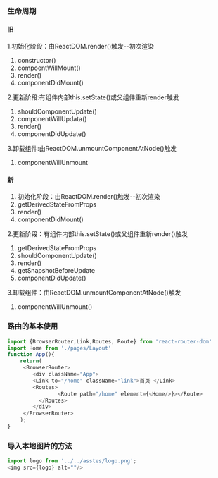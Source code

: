 ### 生命周期
#### 旧
1.初始化阶段：由ReactDOM.render()触发--初次渲染

1. constructor()
2. compoentWillMount()
3. render()
4. componentDidMount()

2.更新阶段:有组件内部this.setState()或父组件重新render触发

1. shouldComponentUpdate()
2. componentWillUpdata()
3. render()
4. componentDidUpdate()

3.卸载组件:由ReactDOM.unmountComponentAtNode()触发

1. componentWillUnmount

#### 新
1. 初始化阶段：由ReactDOM.render()触发--初次渲染
2. getDerivedStateFromProps
3. render()
4. componentDidMount()

2.更新阶段：有组件内部this.setState()或父组件重新render()触发
1. getDerivedStateFromProps
2. shouldComponentUpdate()
3. render()
4. getSnapshotBeforeUpdate
5. componentDidUpdate()

3.卸载组件：由ReactDOM.unmountComponentAtNode()触发

1. componentWillUnmount()

### 路由的基本使用		
```js
import {BrowserRouter,Link,Routes, Route} from 'react-router-dom'
import Home from './pages/Layout'
function App(){
	return(
	 <BrowserRouter>
		<div className="App">
		<Link to="/home" className="link">首页 </Link>
		<Routes>  
			    <Route path="/home" element={<Home/>}></Route>  
		  </Routes>
		</div>
	 </BrowserRouter>
	);
}
```
### 导入本地图片的方法
```js
import logo from '../../asstes/logo.png';
<img src={logo} alt=""/>
```
